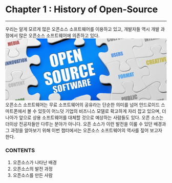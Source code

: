 # Chapter 1 : History of Open-Source

---

우리는 알게 모르게 많은 오픈소스 소프트웨어를 이용하고 있고, 개발자들 역시 개발 과정에서 많은 오픈소스 소프트웨어에 의존하고 있다.![](/assets/오픈소스.jpg)오픈소스 소프트웨어는 무료 소프트웨어의 공유라는 단순한 의미를 넘어 안드로이드 스마트폰에서 볼 수 있듯이 어느덧 기업의 비즈니스 모델로 확고하게 자리 잡고 있으며, 더 나아가 앞으로 상용 소프트웨어를 대체할 것으로 예상하는 사람들도 있다. 오픈 소스는 더이상 전공자들만 다루는 분야가 아니다.  오픈 소스가 이런 발전을 이룰 수 있던 배경과 그 과정을 알아보기 위해 이번 챕터에서는 오픈소스 소프트웨어의 역사를 짚어 보고자 한다.

### CONTENTS

1. 오픈소스가 나타난 배경
2. 오픈소스의 발전 과정
3. 오픈소스를 만든 사람




